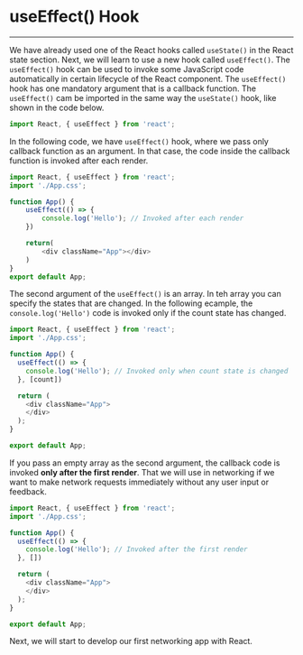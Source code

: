 # useEffect() Hook
-----

We have already used one of the React hooks called `useState()` in the React state section. Next, we will learn to use a new hook called `useEffect()`. The `useEffect()` hook can be used to invoke some JavaScript code automatically in certain lifecycle of the React component. The `useEffect()` hook has one mandatory argument that is a callback function. The `useEffect()` cam be imported in the same way the `useState()` hook, like shown in the code below.

```javascript
import React, { useEffect } from 'react';
```

In the following code, we have `useEffect()` hook, where we pass only callback function as an argument. In that case, the code inside the callback function is invoked after each render.

```javascript
import React, { useEffect } from 'react';
import './App.css';

function App() {
    useEffect(() => {
        console.log('Hello'); // Invoked after each render
    })

    return(
        <div className="App"></div>
    )
}
export default App;
```

The second argument of the `useEffect()` is an array. In teh array you can specify the states that are changed. In the following ecample, the `console.log('Hello')` code is invoked only if the count state has changed.

```javascript
import React, { useEffect } from 'react';
import './App.css';

function App() {
  useEffect(() => {
    console.log('Hello'); // Invoked only when count state is changed
  }, [count])

  return ( 
    <div className="App">
    </div>
  );
}

export default App;
```

If you pass an empty array as the second argument, the callback code is invoked **only after the first render**. That we will use in networking if we want to make network requests immediately without any user input or feedback.

```javascript
import React, { useEffect } from 'react';
import './App.css';

function App() {
  useEffect(() => {
    console.log('Hello'); // Invoked after the first render
  }, [])

  return ( 
    <div className="App">
    </div>
  );
}

export default App;
```
Next, we will start to develop our first networking app with React.